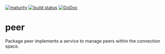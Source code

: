 [![maturity](https://img.shields.io/badge/status-alpha-red.svg)](https://github.com/the-anna-project/peer) [![build status](https://travis-ci.org/the-anna-project/peer.svg?branch=master)](https://travis-ci.org/the-anna-project/peer) [![GoDoc](https://godoc.org/github.com/the-anna-project/peer?status.svg)](http://godoc.org/github.com/the-anna-project/peer)

# peer
Package peer implements a service to manage peers within the connection space.

